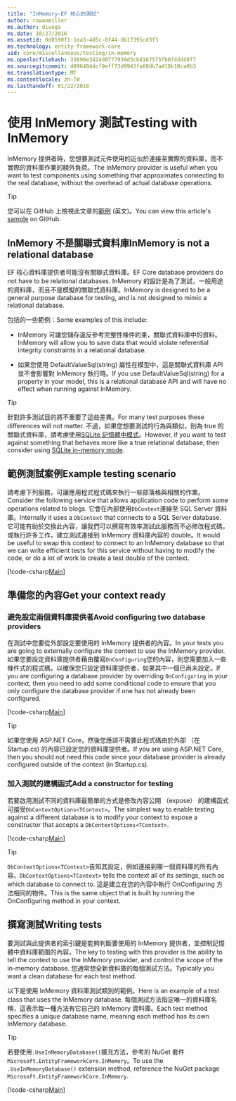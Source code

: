 ```yaml
---
title: "InMemory-EF 核心的測試"
author: rowanmiller
ms.author: divega
ms.date: 10/27/2016
ms.assetid: 0d0590f1-1ea3-4d5c-8f44-db17395cd3f3
ms.technology: entity-framework-core
uid: core/miscellaneous/testing/in-memory
ms.openlocfilehash: 33690e3424d0777930d3cb8167575fb0f4ddd8f7
ms.sourcegitcommit: d096484dcf9eff73d9943fa60db7a418b10ca0b3
ms.translationtype: MT
ms.contentlocale: zh-TW
ms.lasthandoff: 01/22/2018
---
```

# <a name="testing-with-inmemory"></a><span data-ttu-id="403a0-102">使用 InMemory 測試</span><span class="sxs-lookup"><span data-stu-id="403a0-102">Testing with InMemory</span></span>

<span data-ttu-id="403a0-103">InMemory 提供者時，您想要測試元件使用的近似於連接至實際的資料庫，而不實際的資料庫作業的額外負荷。</span><span class="sxs-lookup"><span data-stu-id="403a0-103">The InMemory provider is useful when you want to test components using something that approximates connecting to the real database, without the overhead of actual database operations.</span></span>

> [!TIP]  
> <span data-ttu-id="403a0-104">您可以在 GitHub 上檢視此文章的[範例](https://github.com/aspnet/EntityFramework.Docs/tree/master/samples/core/Miscellaneous/Testing) \(英文\)。</span><span class="sxs-lookup"><span data-stu-id="403a0-104">You can view this article's [sample](https://github.com/aspnet/EntityFramework.Docs/tree/master/samples/core/Miscellaneous/Testing) on GitHub.</span></span>

## <a name="inmemory-is-not-a-relational-database"></a><span data-ttu-id="403a0-105">InMemory 不是關聯式資料庫</span><span class="sxs-lookup"><span data-stu-id="403a0-105">InMemory is not a relational database</span></span>

<span data-ttu-id="403a0-106">EF 核心資料庫提供者可能沒有關聯式資料庫。</span><span class="sxs-lookup"><span data-stu-id="403a0-106">EF Core database providers do not have to be relational databases.</span></span> <span data-ttu-id="403a0-107">InMemory 的設計是為了測試，一般用途的資料庫，而且不是模擬的關聯式資料庫。</span><span class="sxs-lookup"><span data-stu-id="403a0-107">InMemory is designed to be a general purpose database for testing, and is not designed to mimic a relational database.</span></span>

<span data-ttu-id="403a0-108">包括的一些範例：</span><span class="sxs-lookup"><span data-stu-id="403a0-108">Some examples of this include:</span></span>
* <span data-ttu-id="403a0-109">InMemory 可讓您儲存違反參考完整性條件約束，關聯式資料庫中的資料。</span><span class="sxs-lookup"><span data-stu-id="403a0-109">InMemory will allow you to save data that would violate referential integrity constraints in a relational database.</span></span>

* <span data-ttu-id="403a0-110">如果您使用 DefaultValueSql(string) 屬性在模型中，這是關聯式資料庫 API 並不會影響對 InMemory 執行時。</span><span class="sxs-lookup"><span data-stu-id="403a0-110">If you use DefaultValueSql(string) for a property in your model, this is a relational database API and will have no effect when running against InMemory.</span></span>

> [!TIP]  
> <span data-ttu-id="403a0-111">針對許多測試目的將不重要了這些差異。</span><span class="sxs-lookup"><span data-stu-id="403a0-111">For many test purposes these differences will not matter.</span></span> <span data-ttu-id="403a0-112">不過，如果您想要測試的行為與類似，則為 true 的關聯式資料庫，請考慮使用[SQLite 記憶體中模式](sqlite.md)。</span><span class="sxs-lookup"><span data-stu-id="403a0-112">However, if you want to test against something that behaves more like a true relational database, then consider using [SQLite in-memory mode](sqlite.md).</span></span>

## <a name="example-testing-scenario"></a><span data-ttu-id="403a0-113">範例測試案例</span><span class="sxs-lookup"><span data-stu-id="403a0-113">Example testing scenario</span></span>

<span data-ttu-id="403a0-114">請考慮下列服務，可讓應用程式程式碼來執行一些部落格與相關的作業。</span><span class="sxs-lookup"><span data-stu-id="403a0-114">Consider the following service that allows application code to perform some operations related to blogs.</span></span> <span data-ttu-id="403a0-115">它會在內部使用`DbContext`連線至 SQL Server 資料庫。</span><span class="sxs-lookup"><span data-stu-id="403a0-115">Internally it uses a `DbContext` that connects to a SQL Server database.</span></span> <span data-ttu-id="403a0-116">它可能有助於交換此內容，讓我們可以撰寫有效率測試此服務而不必修改程式碼，或執行許多工作，建立測試連接到 InMemory 資料庫內容的 double。</span><span class="sxs-lookup"><span data-stu-id="403a0-116">It would be useful to swap this context to connect to an InMemory database so that we can write efficient tests for this service without having to modify the code, or do a lot of work to create a test double of the context.</span></span>

[!code-csharp[Main](../../../../samples/core/Miscellaneous/Testing/BusinessLogic/BlogService.cs)]

## <a name="get-your-context-ready"></a><span data-ttu-id="403a0-117">準備您的內容</span><span class="sxs-lookup"><span data-stu-id="403a0-117">Get your context ready</span></span>

### <a name="avoid-configuring-two-database-providers"></a><span data-ttu-id="403a0-118">避免設定兩個資料庫提供者</span><span class="sxs-lookup"><span data-stu-id="403a0-118">Avoid configuring two database providers</span></span>

<span data-ttu-id="403a0-119">在測試中您要從外部設定要使用的 InMemory 提供者的內容。</span><span class="sxs-lookup"><span data-stu-id="403a0-119">In your tests you are going to externally configure the context to use the InMemory provider.</span></span> <span data-ttu-id="403a0-120">如果您要設定資料庫提供者藉由覆寫`OnConfiguring`您的內容，則您需要加入一些條件式的程式碼，以確保您只設定資料庫提供者，如果其中一個已尚未設定。</span><span class="sxs-lookup"><span data-stu-id="403a0-120">If you are configuring a database provider by overriding `OnConfiguring` in your context, then you need to add some conditional code to ensure that you only configure the database provider if one has not already been configured.</span></span>

[!code-csharp[Main](../../../../samples/core/Miscellaneous/Testing/BusinessLogic/BloggingContext.cs#OnConfiguring)]

> [!TIP]  
> <span data-ttu-id="403a0-121">如果您使用 ASP.NET Core，然後您應該不需要此程式碼由於外部 （在 Startup.cs) 的內容已設定您的資料庫提供者。</span><span class="sxs-lookup"><span data-stu-id="403a0-121">If you are using ASP.NET Core, then you should not need this code since your database provider is already configured outside of the context (in Startup.cs).</span></span>

### <a name="add-a-constructor-for-testing"></a><span data-ttu-id="403a0-122">加入測試的建構函式</span><span class="sxs-lookup"><span data-stu-id="403a0-122">Add a constructor for testing</span></span>

<span data-ttu-id="403a0-123">若要啟用測試不同的資料庫最簡單的方式是修改內容公開 （expose） 的建構函式可接受`DbContextOptions<TContext>`。</span><span class="sxs-lookup"><span data-stu-id="403a0-123">The simplest way to enable testing against a different database is to modify your context to expose a constructor that accepts a `DbContextOptions<TContext>`.</span></span>

[!code-csharp[Main](../../../../samples/core/Miscellaneous/Testing/BusinessLogic/BloggingContext.cs#Constructors)]

> [!TIP]  
> <span data-ttu-id="403a0-124">`DbContextOptions<TContext>`告知其設定，例如連接到哪一個資料庫的所有內容。</span><span class="sxs-lookup"><span data-stu-id="403a0-124">`DbContextOptions<TContext>` tells the context all of its settings, such as which database to connect to.</span></span> <span data-ttu-id="403a0-125">這是建立在您的內容中執行 OnConfiguring 方法相同的物件。</span><span class="sxs-lookup"><span data-stu-id="403a0-125">This is the same object that is built by running the OnConfiguring method in your context.</span></span>

## <a name="writing-tests"></a><span data-ttu-id="403a0-126">撰寫測試</span><span class="sxs-lookup"><span data-stu-id="403a0-126">Writing tests</span></span>

<span data-ttu-id="403a0-127">要測試與此提供者的索引鍵是能夠判斷要使用的 InMemory 提供者，並控制記憶體中資料庫範圍的內容。</span><span class="sxs-lookup"><span data-stu-id="403a0-127">The key to testing with this provider is the ability to tell the context to use the InMemory provider, and control the scope of the in-memory database.</span></span> <span data-ttu-id="403a0-128">您通常想全新資料庫的每個測試方法。</span><span class="sxs-lookup"><span data-stu-id="403a0-128">Typically you want a clean database for each test method.</span></span>

<span data-ttu-id="403a0-129">以下是使用 InMemory 資料庫測試類別的範例。</span><span class="sxs-lookup"><span data-stu-id="403a0-129">Here is an example of a test class that uses the InMemory database.</span></span> <span data-ttu-id="403a0-130">每個測試方法指定唯一的資料庫名稱，這表示每一種方法有它自己的 InMemory 資料庫。</span><span class="sxs-lookup"><span data-stu-id="403a0-130">Each test method specifies a unique database name, meaning each method has its own InMemory database.</span></span>

>[!TIP]
> <span data-ttu-id="403a0-131">若要使用`.UseInMemoryDatabase()`擴充方法，參考的 NuGet 套件`Microsoft.EntityFrameworkCore.InMemory`。</span><span class="sxs-lookup"><span data-stu-id="403a0-131">To use the `.UseInMemoryDatabase()` extension method, reference the NuGet package `Microsoft.EntityFrameworkCore.InMemory`.</span></span>

[!code-csharp[Main](../../../../samples/core/Miscellaneous/Testing/TestProject/InMemory/BlogServiceTests.cs)]

